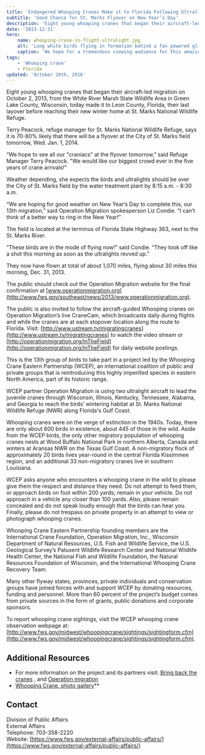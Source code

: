```yaml
---
title: 'Endangered Whooping Cranes Make it to Florida Following Ultralights'
subtitle: 'Good Chance for St. Marks Flyover on New Year’s Day'
description: 'Eight young whooping cranes that began their aircraft-led migration on October 2, 2013, from the White River Marsh State Wildlife Area in Green Lake County, Wisconsin, today made it to Leon County, Florida.'
date: '2013-12-31'
hero:
    name: whooping-crane-in-flight-ultralight.jpg
    alt: 'Long white birds flying in formation behind a fan powered glider.'
    caption: 'We hope for a tremendous viewing audience for this amazing spectacle! Photo by Nick Baldwin, a refuge volunteer from last years flyover.'
tags:
    - 'Whooping crane'
    - Florida
updated: 'October 26th, 2016'
---
```

Eight young whooping cranes that began their aircraft-led migration on October 2, 2013, from the White River Marsh State Wildlife Area in Green Lake County, Wisconsin, today made it to Leon County, Florida, their last layover before reaching their new winter home at St. Marks National Wildlife Refuge.

Terry Peacock, refuge manager for St. Marks National Wildlife Refuge, says it is 70-80% likely that there will be a flyover at the City of St. Marks field tomorrow, Wed. Jan. 1, 2014.

“We hope to see all our "craniacs" at the flyover tomorrow,” said Refuge Manager Terry Peacock. "We would like our biggest crowd ever in the five years of crane arrivals!"

Weather depending, she expects the birds and ultralights should be over the City of St. Marks field by the water treatment plant by 8:15 a.m. - 8:30 a.m.

“We are hoping for good weather on New Year’s Day to complete this, our 13th migration,” said Operation Migration spokesperson Liz Condie. “I can’t think of a better way to ring in the New Year!”

The field is located at the terminus of Florida State Highway 363, next to the St. Marks River.

“These birds are in the mode of flying now!” said Condie. “They took off like a shot this morning as soon as the ultralights revved up.”

They now have flown at total of about 1,070 miles, flying about 30 miles this morning, Dec. 31, 2013.

The public should check out the Operation Migration website for the final confirmation at [www.operationmigration.org](http://www.fws.gov/southeast/news/2013/www.operationmigration.org).

The public is also invited to follow the aircraft-guided Whooping cranes on Operation Migration’s live CraneCam, which broadcasts daily during flights and while the cranes are at each stopover location along the route to Florida. Visit: [http://www.ustream.tv/migratingcranes](http://www.ustream.tv/migratingcranes) to watch the video stream or [http://operationmigration.org/InTheField](http://operationmigration.org/InTheField) for daily website postings.

This is the 13th group of birds to take part in a project led by the Whooping Crane Eastern Partnership (WCEP), an international coalition of public and private groups that is reintroducing this highly imperilled species in eastern North America, part of its historic range.

WCEP partner Operation Migration is using two ultralight aircraft to lead the juvenile cranes through Wisconsin, Illinois, Kentucky, Tennessee, Alabama, and Georgia to reach the birds’ wintering habitat at St. Marks National Wildlife Refuge (NWR) along Florida's Gulf Coast.

Whooping cranes were on the verge of extinction in the 1940s. Today, there are only about 600 birds in existence, about 445 of those in the wild. Aside from the WCEP birds, the only other migratory population of whooping cranes nests at Wood Buffalo National Park in northern Alberta, Canada and winters at Aransas NWR on the Texas Gulf Coast. A non-migratory flock of approximately 20 birds lives year-round in the central Florida Kissimmee region, and an additional 33 non-migratory cranes live in southern Louisiana.

WCEP asks anyone who encounters a whooping crane in the wild to please give them the respect and distance they need. Do not attempt to feed them, or approach birds on foot within 200 yards; remain in your vehicle. Do not approach in a vehicle any closer than 100 yards. Also, please remain concealed and do not speak loudly enough that the birds can hear you. Finally, please do not trespass on private property in an attempt to view or photograph whooping cranes.

Whooping Crane Eastern Partnership founding members are the International Crane Foundation, Operation Migration, Inc., Wisconsin Department of Natural Resources, U.S. Fish and Wildlife Service, the U.S. Geological Survey’s Patuxent Wildlife Research Center and National Wildlife Health Center, the National Fish and Wildlife Foundation, the Natural Resources Foundation of Wisconsin, and the International Whooping Crane Recovery Team.

Many other flyway states, provinces, private individuals and conservation groups have joined forces with and support WCEP by donating resources, funding and personnel. More than 60 percent of the project’s budget comes from private sources in the form of grants, public donations and corporate sponsors.

To report whooping crane sightings, visit the WCEP whooping crane observation webpage at: [http://www.fws.gov/midwest/whoopingcrane/sightings/sightingform.cfm](http://www.fws.gov/midwest/whoopingcrane/sightings/sightingform.cfm).

## Additional Resources

- For more information on the project and its partners visit: [Bring back the cranes](http://www.bringbackthecranes.org/) , and [Operation migration](http://operationmigration.org/InTheField/)
- [Whooping Crane, photo gallery](http://www.flickr.com/photos/usfwssoutheast/10961767675/)**

## Contact

Division of Public Affairs  
External Affairs  
Telephone: 703-358-2220  
Website: [https://www.fws.gov/external-affairs/public-affairs/](https://www.fws.gov/external-affairs/public-affairs/)
